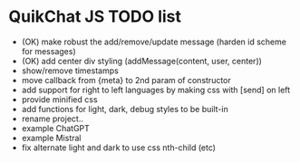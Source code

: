 # QuikChat JS TODO list

* (OK) make robust the add/remove/update message (harden id scheme for messages)
* (OK) add center div styling (addMessage(content, user, center))
* show/remove timestamps
* move callback from {meta} to 2nd param of constructor
* add support for right to left languages by making css with [send] on left
* provide minified css
* add functions for light, dark, debug styles to be built-in
* rename project.. 
* example ChatGPT
* example Mistral
* fix alternate light and dark to use css nth-child (etc)




